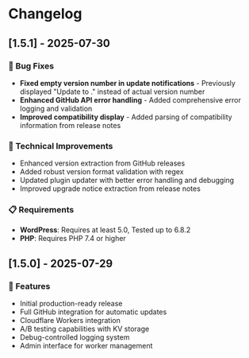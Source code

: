 # Changelog

## [1.5.1] - 2025-07-30

### 🐛 Bug Fixes
- **Fixed empty version number in update notifications** - Previously displayed "Update to ." instead of actual version number
- **Enhanced GitHub API error handling** - Added comprehensive error logging and validation
- **Improved compatibility display** - Added parsing of compatibility information from release notes

### 🔧 Technical Improvements
- Enhanced version extraction from GitHub releases
- Added robust version format validation with regex
- Updated plugin updater with better error handling and debugging
- Improved upgrade notice extraction from release notes

### 📋 Requirements
- **WordPress**: Requires at least 5.0, Tested up to 6.8.2
- **PHP**: Requires PHP 7.4 or higher

## [1.5.0] - 2025-07-29

### 🚀 Features
- Initial production-ready release
- Full GitHub integration for automatic updates
- Cloudflare Workers integration
- A/B testing capabilities with KV storage
- Debug-controlled logging system
- Admin interface for worker management